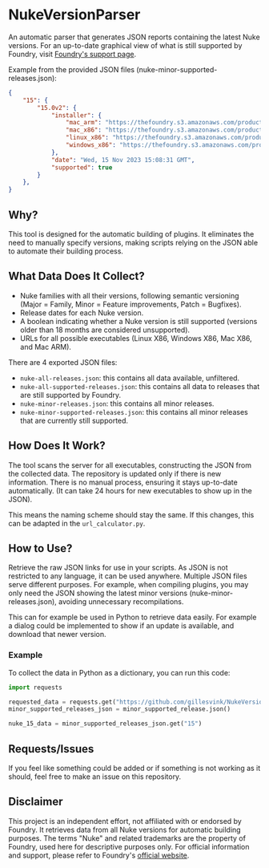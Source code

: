 # NukeVersionParser
An automatic parser that generates JSON reports containing the latest Nuke versions. For an up-to-date graphical view of what is still supported by Foundry, visit [Foundry's support page](https://support.foundry.com/hc/en-us/articles/360019296599).

Example from the provided JSON files (nuke-minor-supported-releases.json):
```json
{
    "15": {
        "15.0v2": {
            "installer": {
                "mac_arm": "https://thefoundry.s3.amazonaws.com/products/nuke/releases/15.0v2/Nuke15.0v2-mac-arm64.dmg",
                "mac_x86": "https://thefoundry.s3.amazonaws.com/products/nuke/releases/15.0v2/Nuke15.0v2-mac-x86_64.dmg",
                "linux_x86": "https://thefoundry.s3.amazonaws.com/products/nuke/releases/15.0v2/Nuke15.0v2-linux-x86_64.tgz",
                "windows_x86": "https://thefoundry.s3.amazonaws.com/products/nuke/releases/15.0v2/Nuke15.0v2-win-x86_64.zip"
            },
            "date": "Wed, 15 Nov 2023 15:08:31 GMT",
            "supported": true
        }
    },
}
```


## Why?
This tool is designed for the automatic building of plugins. It eliminates the need to manually specify versions, making scripts relying on the JSON able to automate their building process.

## What Data Does It Collect?
* Nuke families with all their versions, following semantic versioning (Major = Family, Minor = Feature improvements, Patch = Bugfixes).
* Release dates for each Nuke version.
* A boolean indicating whether a Nuke version is still supported (versions older than 18 months are considered unsupported).
* URLs for all possible executables (Linux X86, Windows X86, Mac X86, and Mac ARM).

There are 4 exported JSON files:

* `nuke-all-releases.json`: this contains all data available, unfiltered.
* `nuke-all-supported-releases.json`: this contains all data to releases that are still supported by Foundry.
* `nuke-minor-releases.json`: this contains all minor releases.
* `nuke-minor-supported-releases.json`: this contains all minor releases that are currently still supported.

## How Does It Work?
The tool scans the server for all executables, constructing the JSON from the collected data. The repository is updated only if there is new information. There is no manual process, ensuring it stays up-to-date automatically. (It can take 24 hours for new executables to show up in the JSON). 

This means the naming scheme should stay the same. If this changes, this can be adapted in the `url_calculator.py`.

## How to Use?
Retrieve the raw JSON links for use in your scripts. As JSON is not restricted to any language, it can be used anywhere. Multiple JSON files serve different purposes. For example, when compiling plugins, you may only need the JSON showing the latest minor versions (nuke-minor-releases.json), avoiding unnecessary recompilations.

This can for example be used in Python to retrieve data easily. For example a dialog could be implemented to show if an update is available, and download that newer version.

### Example
To collect the data in Python as a dictionary, you can run this code:
```python
import requests

requested_data = requests.get("https://github.com/gillesvink/NukeVersionParser/raw/branch/main/nuke-all-supported-releases.json")
minor_supported_releases_json = minor_supported_release.json()

nuke_15_data = minor_supported_releases_json.get("15")
```

## Requests/Issues
If you feel like something could be added or if something is not working as it should, feel free to make an issue on this repository.

## Disclaimer
This project is an independent effort, not affiliated with or endorsed by Foundry. It retrieves data from all Nuke versions for automatic building purposes. The terms "Nuke" and related trademarks are the property of Foundry, used here for descriptive purposes only. For official information and support, please refer to Foundry's [official website](https://www.foundry.com/).
